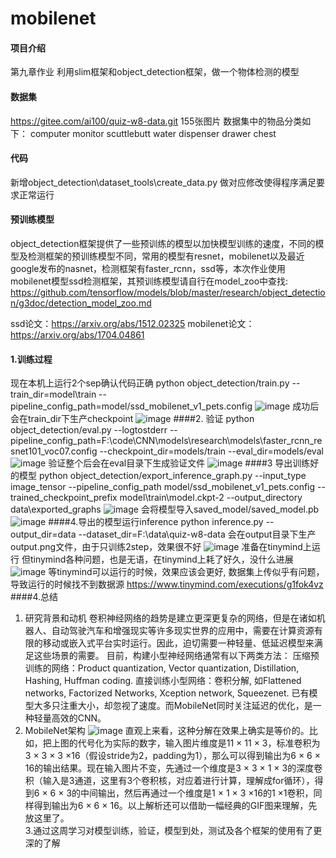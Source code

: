 # mobilenet

#### 项目介绍
第九章作业
利用slim框架和object_detection框架，做一个物体检测的模型
#### 数据集

https://gitee.com/ai100/quiz-w8-data.git
155张图片
数据集中的物品分类如下：
computer
monitor
scuttlebutt
water dispenser
drawer chest
#### 代码
新增object_detection\dataset_tools\create_data.py
做对应修改使得程序满足要求正常运行
#### 预训练模型

object_detection框架提供了一些预训练的模型以加快模型训练的速度，不同的模型及检测框架的预训练模型不同，常用的模型有resnet，mobilenet以及最近google发布的nasnet，检测框架有faster_rcnn，ssd等，本次作业使用mobilenet模型ssd检测框架，其预训练模型请自行在model_zoo中查找: https://github.com/tensorflow/models/blob/master/research/object_detection/g3doc/detection_model_zoo.md

ssd论文：https://arxiv.org/abs/1512.02325
mobilenet论文：https://arxiv.org/abs/1704.04861

#### 1.训练过程
现在本机上运行2个sep确认代码正确
python object_detection/train.py --train_dir=model\train --pipeline_config_path=model/ssd_mobilenet_v1_pets.config
![image](https://github.com/liqiang2018/coco/blob/master/image/image/clipboard.png)
成功后会在train_dir下生产checkpoint
![image](https://github.com/liqiang2018/coco/blob/master/image/image/2.png)
####2. 验证
python object_detection/eval.py --logtostderr 
--pipeline_config_path=F:\\code\\CNN\\models\\research\\models\\faster_rcnn_resnet101_voc07.config 
--checkpoint_dir=models/train
 --eval_dir=models/eval
![image](https://github.com/liqiang2018/coco/blob/master/image/image/3.png)
验证整个后会在eval目录下生成验证文件
![image](https://github.com/liqiang2018/coco/blob/master/image/image/4.png)
####3 导出训练好的模型
python object_detection/export_inference_graph.py --input_type image_tensor --pipeline_config_path model/ssd_mobilenet_v1_pets.config --trained_checkpoint_prefix model\train\model.ckpt-2 --output_directory data\exported_graphs
![image](https://github.com/liqiang2018/coco/blob/master/image/image/5.png)
会将模型导入saved_model/saved_model.pb
![image](https://github.com/liqiang2018/coco/blob/master/image/image/6.png)
####4.导出的模型运行inference
python inference.py --output_dir=data --dataset_dir=F:\data\quiz-w8-data
会在output目录下生产output.png文件，由于只训练2step，效果很不好
![image](https://github.com/liqiang2018/coco/blob/master/image/image/7.png)
准备在tinymind上运行
但tinymind各种问题，也是无语，在tinymind上耗了好久，没什么进展
![image](https://github.com/liqiang2018/coco/blob/master/image/image/8.png)
等tinymind可以运行的时候，效果应该会更好,
数据集上传似乎有问题，导致运行的时候找不到数据源
https://www.tinymind.com/executions/g1fok4vz
####4.总结
1. 研究背景和动机
卷积神经网络的趋势是建立更深更复杂的网络，但是在诸如机器人、自动驾驶汽车和增强现实等许多现实世界的应用中，需要在计算资源有限的移动或嵌入式平台实时运行。因此，迫切需要一种轻量、低延迟模型来满足这些场景的需要。
目前，构建小型神经网络通常有以下两类方法：
压缩预训练的网络：Product quantization, Vector quantization, Distillation, Hashing, Huffman coding.
直接训练小型网络：卷积分解, 如Flattened networks, Factorized Networks, Xception network, Squeezenet.
已有模型大多只注重大小，却忽视了速度。而MobileNet同时关注延迟的优化，是一种轻量高效的CNN。
2. MobileNet架构
![image](https://github.com/liqiang2018/coco/blob/master/image/image/9.png)
直观上来看，这种分解在效果上确实是等价的。比如，把上图的代号化为实际的数字，输入图片维度是11 × 11 × 3，标准卷积为3 × 3 × 3 ×16（假设stride为2，padding为1），那么可以得到输出为6 × 6 × 16的输出结果。现在输入图片不变，先通过一个维度是3 × 3 × 1 × 3的深度卷积（输入是3通道，这里有3个卷积核，对应着进行计算，理解成for循环），得到6 × 6 × 3的中间输出，然后再通过一个维度是1 × 1 × 3 ×16的1 ×1卷积，同样得到输出为6 × 6 × 16。以上解析还可以借助一幅经典的GIF图来理解，先放这里了。   
3.通过这周学习对模型训练，验证，模型到处，测试及各个框架的使用有了更深的了解
